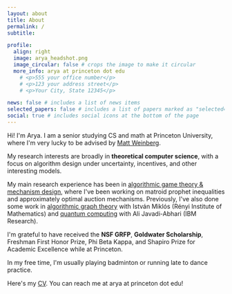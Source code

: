 ```yaml
---
layout: about
title: About
permalink: /
subtitle: 

profile:
  align: right
  image: arya_headshot.png
  image_circular: false # crops the image to make it circular
  more_info: arya at princeton dot edu 
    # <p>555 your office number</p>
    # <p>123 your address street</p>
    # <p>Your City, State 12345</p>

news: false # includes a list of news items
selected_papers: false # includes a list of papers marked as "selected={true}"
social: true # includes social icons at the bottom of the page
---
```


Hi! I'm Arya. I am a senior studying CS and math at Princeton University, where I'm very lucky to be advised by [Matt Weinberg](https://www.cs.princeton.edu/~smattw/). 

My research interests are broadly in <b>theoretical computer science</b>, with a focus on algorithm design under uncertainty, incentives, and other interesting models. 

My main research experience has been in [algorithmic game theory & mechanism design](research/#project-matroids), where I've been working on matroid prophet inequalities and approximately optimal auction mechanisms. Previously, I've also done some work in [algorithmic graph theory](research/#project-graphs) with István Miklós (Rényi Institute of Mathematics) and [quantum computing](research/#project-qc) with Ali Javadi-Abhari (IBM Research). 

I'm grateful to have received the <b>NSF GRFP</b>, <b>Goldwater Scholarship</b>, Freshman First Honor Prize, Phi Beta Kappa, and Shapiro Prize for Academic Excellence while at Princeton. 

In my free time, I'm usually playing badminton or running late to dance practice. 

Here's my [CV](../assets/pdf/CV_AryaMaheshwari.pdf). You can reach me at arya at princeton dot edu! 



<!-- , though I've also done some work in   . While at Princeton, I've been grateful to be receive 

Write your biography here. Tell the world about yourself. Link to your favorite [subreddit](http://reddit.com). You can put a picture in, too. The code is already in, just name your picture `prof_pic.jpg` and put it in the `img/` folder.

Put your address / P.O. box / other info right below your picture. You can also disable any of these elements by editing `profile` property of the YAML header of your `_pages/about.md`. Edit `_bibliography/papers.bib` and Jekyll will render your [publications page](/al-folio/publications/) automatically.

Link to your social media connections, too. This theme is set up to use [Font Awesome icons](https://fontawesome.com/) and [Academicons](https://jpswalsh.github.io/academicons/), like the ones below. Add your Facebook, Twitter, LinkedIn, Google Scholar, or just disable all of them. -->
